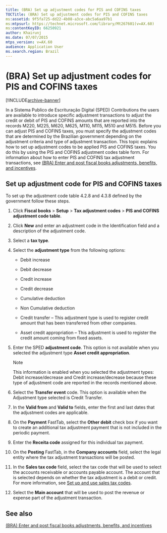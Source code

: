 ```yaml
---
title: (BRA) Set up adjustment codes for PIS and COFINS taxes
TOCTitle: (BRA) Set up adjustment codes for PIS and COFINS taxes
ms:assetid: 9f5fa725-dd22-4b08-a3ce-abc5a6aa97b1
ms:mtpsurl: https://technet.microsoft.com/library/Mt267601(v=AX.60)
ms:contentKeyID: 66250921
author: Khairunj
ms.date: 07/07/2015
mtps_version: v=AX.60
audience: Application User
ms.search.region: Brazil
---
```


# (BRA) Set up adjustment codes for PIS and COFINS taxes 


[!INCLUDE[archive-banner](includes/archive-banner.md)]


In a Sistema Publico de Escrituração Digital (SPED) Contributions the users are available to introduce specific adjustment transactions to adjust the credit or debit of PIS and COFINS amounts that are reported into the records M220, M225, M620, M625, M110, M115, M510 and M515. Before you can adjust PIS and COFINS taxes, you must specify the adjustment codes that are determined by the Brazilian government depending on the adjustment criteria and type of adjustment transaction. This topic explains how to set up adjustment codes to be applied PIS and COFINS taxes. You do this by using the PIS and COFINS adjustment codes table form. For information about how to enter PIS and COFINS tax adjustment transactions, see [(BRA) Enter and post fiscal books adjustments, benefits, and incentives](bra-enter-and-post-fiscal-books-adjustments-benefits-and-incentives.md).

## Set up adjustment code for PIS and COFINS taxes

To set up the adjustment code table 4.2.8 and 4.3.8 defined by the government follow these steps.

1.  Click **Fiscal books** \> **Setup** \> **Tax adjustment codes** \> **PIS and COFINS adjustment code table**.

2.  Click **New** and enter an adjustment code in the Identification field and a description of the adjustment code.

3.  Select a **tax type**.

4.  Select the **adjustment type** from the following options:
    
      - Debit increase
    
      - Debit decrease
    
      - Credit increase
    
      - Credit decrease
    
      - Cumulative deduction
    
      - Non Cumulative deduction
    
      - Credit transfer – This adjustment type is used to register credit amount that has been transferred from other companies.
    
      - Asset credit appropriation – This adjustment is used to register the credit amount coming from fixed assets.

5.  Enter the SPED **adjustment code**. This option is not available when you selected the adjustment type **Asset credit appropriation**.
    

    > [!NOTE]
    > <P>This information is enabled when you selected the adjustment types: Debit increase/decrease and Credit increase/decrease because these type of adjustment code are reported in the records mentioned above.</P>



6.  Select the **Transfer event** code. This option is available when the Adjustment type selected is Credit Transfer.

7.  In the **Valid from** and **Valid to** fields, enter the first and last dates that the adjustment codes are applicable.

8.  On the **Payment** FastTab, select the **Other debit** check box if you want to create an additional tax adjustment payment that is not included in the periodic payment.

9.  Enter the **Receita code** assigned for this individual tax payment.

10. On the **Posting** FastTab, in the **Company accounts** field, select the legal entity where the tax adjustment transactions will be posted.

11. In the **Sales tax code** field, select the tax code that will be used to select the accounts receivable or accounts payable account. The account that is selected depends on whether the tax adjustment is a debit or credit. For more information, see [Set up and use sales tax codes](set-up-and-use-sales-tax-codes.md).

12. Select the **Main account** that will be used to post the revenue or expense part of the adjustment transaction.

## See also

[(BRA) Enter and post fiscal books adjustments, benefits, and incentives](bra-enter-and-post-fiscal-books-adjustments-benefits-and-incentives.md)

  


